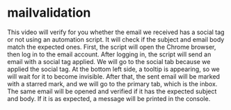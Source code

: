 # mailvalidation
This video will verify for you whether the email we received has a social tag or not using an automation script. It will check if the subject and email body match the expected ones. First, the script will open the Chrome browser, then log in to the email account. After logging in, the script will send an email with a social tag applied. We will go to the social tab because we applied the social tag. At the bottom left side, a tooltip is appearing, so we will wait for it to become invisible. After that, the sent email will be marked with a starred mark, and we will go to the primary tab, which is the inbox. The same email will be opened and verified if it has the expected subject and body. If it is as expected, a message will be printed in the console.

